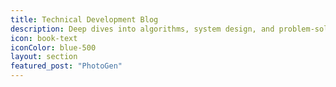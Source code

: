 ```yaml
---
title: Technical Development Blog
description: Deep dives into algorithms, system design, and problem-solving approaches
icon: book-text
iconColor: blue-500
layout: section
featured_post: "PhotoGen"
---
```

